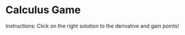 Calculus Game
=================

Instructions:
Click on the right solution to the derivative and gain points!
